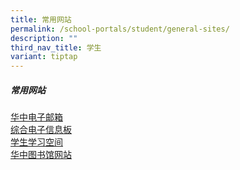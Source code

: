 ```yaml
---
title: 常用网站
permalink: /school-portals/student/general-sites/
description: ""
third_nav_title: 学生
variant: tiptap
---
```

<h5><strong>常用网站</strong></h5>
<p></p>
<p><a href="http://mail.google.com/" rel="noopener nofollow" target="_blank">华中电子邮箱</a>
<br><a href="https://iemb.hci.edu.sg/" rel="noopener noreferrer nofollow" target="_blank">综合电子信息板 </a>
<br><a href="https://www.learning.moe.edu.sg/" rel="noopener noreferrer nofollow" target="_blank">学生学习空间</a>
<br><a href="https://sites.google.com/hci.edu.sg/hci-libraries?pli=1" rel="noopener noreferrer nofollow" target="_blank">华中图书馆网站</a>
</p>
<p></p>